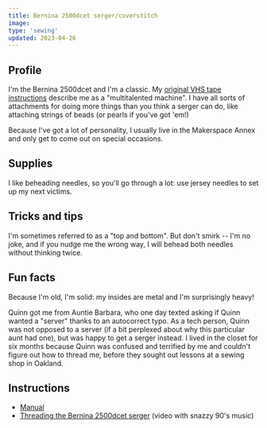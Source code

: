 ```yaml
---
title: Bernina 2500dcet serger/coverstitch
image:
type: 'sewing'
updated: 2023-04-26
---
```


## Profile
I'm the Bernina 2500dcet and I'm a classic. My [original VHS tape instructions](https://www.youtube.com/watch?v=xpBTVy14WAw&list=PL06wqJNMG9vG_70_TgnMeOX62IgdfeRRS&ab_channel=ValeryMagadov) describe me as a "multitalented machine". I have all sorts of attachments for doing more things than you think a serger can do, like attaching strings of beads (or pearls if you've got 'em!)

Because I've got a lot of personality, I usually live in the Makerspace Annex and only get to come out on special occasions.


## Supplies
I like beheading needles, so you'll go through a lot: use jersey needles to set up my next victims.

## Tricks and tips
I'm sometimes referred to as a "top and bottom". But don't smirk -- I'm no joke, and if you nudge me the wrong way, I will behead both needles without thinking twice.


## Fun facts
Because I'm old, I'm solid: my insides are metal and I'm surprisingly heavy!

Quinn got me from Auntie Barbara, who one day texted asking if Quinn wanted a "server" thanks to an autocorrect typo. As a tech person, Quinn was not opposed to a server (if a bit perplexed about why this particular aunt had one), but was happy to get a serger instead. I lived in the closet for six months because Quinn was confused and terrified by me and couldn't figure out how to thread me, before they sought out lessons at a sewing shop in Oakland.

## Instructions

* [Manual](https://www.manualslib.com/manual/388920/Bernina-2500dcet.html)
* [Threading the Bernina 2500dcet serger](https://www.youtube.com/watch?v=Zcau3KWP9Jo&t=54s&ab_channel=VintageEmbroidery) (video with snazzy 90's music)
